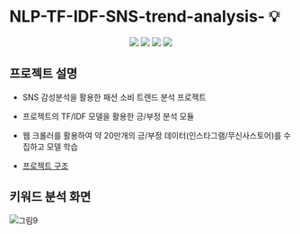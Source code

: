 # NLP-TF-IDF-SNS-trend-analysis- 💡

<p align="middle">
<!-- tag -->
  <img src='https://img.shields.io/static/v1?label=Python&message=.&color=lightgrey'/>
  <img src='https://img.shields.io/static/v1?label=Flask&message=.&color=blue'/>
  <img src='https://img.shields.io/static/v1?label=KoNLPy&message=.&color=blue'/>
  <img src='https://img.shields.io/static/v1?label=TensorFlow&message=.&color=blue'/>
</p>

## 프로젝트 설명
- SNS 감성분석을 활용한 패션 소비 트렌드 분석 프로젝트
- 프로젝트의 TF/IDF 모델을 활용한 긍/부정 분석 모듈
- 웹 크롤러를 활용하여 약 20만개의 긍/부정 데이터(인스타그램/무신사스토어)를 수집하고 모델 학습
  
- [프로젝트 구조](https://github.com/wooojini/NLP-TF-IDF-SNS-trend-analysis/wiki/%ED%94%84%EB%A1%9C%EC%A0%9D%ED%8A%B8-%EA%B5%AC%EC%A1%B0)

## 키워드 분석 화면
![그림9](https://user-images.githubusercontent.com/32856129/100153816-040a3400-2ee8-11eb-9b70-0cd1f82c9c33.png)
